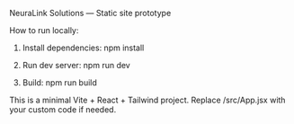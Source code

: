 NeuraLink Solutions — Static site prototype

How to run locally:

1. Install dependencies:
   npm install

2. Run dev server:
   npm run dev

3. Build:
   npm run build

This is a minimal Vite + React + Tailwind project. Replace /src/App.jsx with your custom code if needed.
